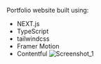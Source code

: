 Portfolio website built using:

* NEXT.js
* TypeScript
* tailwindcss
* Framer Motion
* Contentful
![Screenshot_1](https://user-images.githubusercontent.com/75927777/159554011-d7850a3f-6291-4faf-a869-50b4b45a960c.png)
